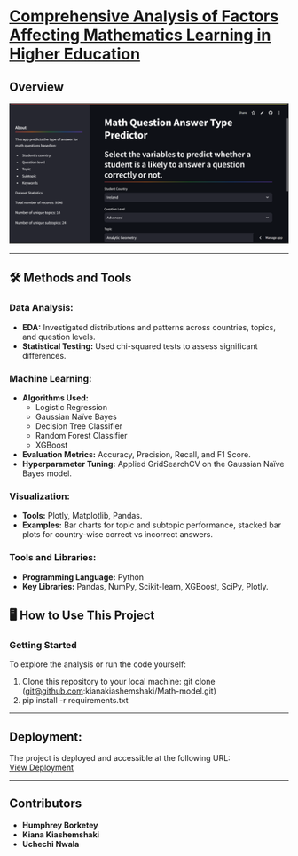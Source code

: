 # [Comprehensive Analysis of Factors Affecting Mathematics Learning in Higher Education](https://result-answer.streamlit.app/ "Comprehensive Analysis of Factors Affecting Mathematics Learning in Higher Education")


## Overview
![Project Overview](overview.png "Overview of the Project")






---
## 🛠 Methods and Tools
### Data Analysis:
- **EDA:** Investigated distributions and patterns across countries, topics, and question levels.
- **Statistical Testing:** Used chi-squared tests to assess significant differences.

### Machine Learning:
- **Algorithms Used:** 
  - Logistic Regression
  - Gaussian Naïve Bayes
  - Decision Tree Classifier
  - Random Forest Classifier
  - XGBoost
- **Evaluation Metrics:** Accuracy, Precision, Recall, and F1 Score.
- **Hyperparameter Tuning:** Applied GridSearchCV on the Gaussian Naïve Bayes model.

### Visualization:
- **Tools:** Plotly, Matplotlib, Pandas.
- **Examples:** Bar charts for topic and subtopic performance, stacked bar plots for country-wise correct vs incorrect answers.

### Tools and Libraries:
- **Programming Language:** Python
- **Key Libraries:** Pandas, NumPy, Scikit-learn, XGBoost, SciPy, Plotly.

## 🖥 How to Use This Project
### Getting Started
To explore the analysis or run the code yourself:

1. Clone this repository to your local machine:
   git clone (git@github.com:kianakiashemshaki/Math-model.git)
2. pip install -r requirements.txt
---

## **Deployment**:
The project is deployed and accessible at the following URL:  
[View Deployment](https://result-answer.streamlit.app/)

--- 
## Contributors

- **Humphrey Borketey**
- **Kiana Kiashemshaki**
- **Uchechi Nwala**



